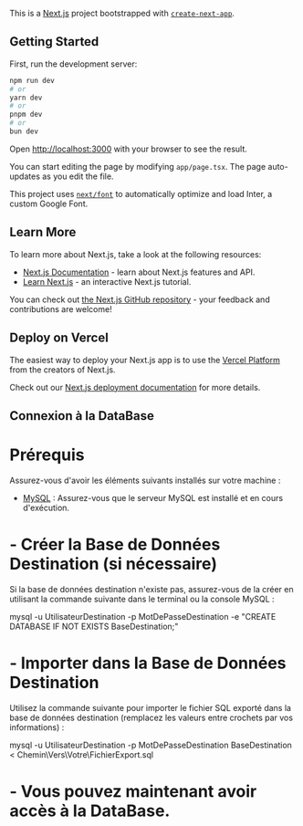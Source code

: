 This is a [Next.js](https://nextjs.org/) project bootstrapped with [`create-next-app`](https://github.com/vercel/next.js/tree/canary/packages/create-next-app).

## Getting Started

First, run the development server:

```bash
npm run dev
# or
yarn dev
# or
pnpm dev
# or
bun dev
```

Open [http://localhost:3000](http://localhost:3000) with your browser to see the result.

You can start editing the page by modifying `app/page.tsx`. The page auto-updates as you edit the file.

This project uses [`next/font`](https://nextjs.org/docs/basic-features/font-optimization) to automatically optimize and load Inter, a custom Google Font.

## Learn More

To learn more about Next.js, take a look at the following resources:

- [Next.js Documentation](https://nextjs.org/docs) - learn about Next.js features and API.
- [Learn Next.js](https://nextjs.org/learn) - an interactive Next.js tutorial.

You can check out [the Next.js GitHub repository](https://github.com/vercel/next.js/) - your feedback and contributions are welcome!

## Deploy on Vercel

The easiest way to deploy your Next.js app is to use the [Vercel Platform](https://vercel.com/new?utm_medium=default-template&filter=next.js&utm_source=create-next-app&utm_campaign=create-next-app-readme) from the creators of Next.js.

Check out our [Next.js deployment documentation](https://nextjs.org/docs/deployment) for more details.

## Connexion à la DataBase
# Prérequis

Assurez-vous d'avoir les éléments suivants installés sur votre machine :

- [MySQL](https://dev.mysql.com/downloads/mysql/) : Assurez-vous que le serveur MySQL est installé et en cours d'exécution.

# - Créer la Base de Données Destination (si nécessaire)

Si la base de données destination n'existe pas, assurez-vous de la créer en utilisant la commande suivante dans le terminal ou la console MySQL :

mysql -u UtilisateurDestination -p MotDePasseDestination -e "CREATE DATABASE IF NOT EXISTS BaseDestination;"

# - Importer dans la Base de Données Destination

Utilisez la commande suivante pour importer le fichier SQL exporté dans la base de données destination (remplacez les valeurs entre crochets par vos informations) :

mysql -u UtilisateurDestination -p MotDePasseDestination BaseDestination < Chemin\Vers\Votre\FichierExport.sql

# - Vous pouvez maintenant avoir accès à la DataBase.

